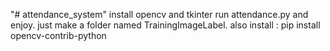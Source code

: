 "# attendance_system" 
install opencv and tkinter run attendance.py and enjoy.
just make a folder named TrainingImageLabel.
also install : pip install opencv-contrib-python
